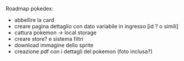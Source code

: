 Roadmap pokedex:

- abbellire la card
- creare pagina dettaglio con dato variabile in ingresso [id ? o simili]
- cattura pokemon -> local storage
- creare store? e sistema filtri
- download immagine dello sprite
- creazione pdf con i dettagli del pokemon (foto inclusa?)
